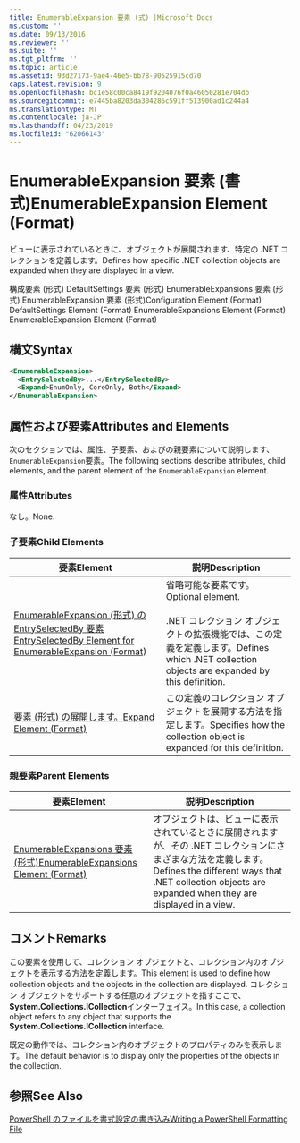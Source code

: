 ```yaml
---
title: EnumerableExpansion 要素 (式) |Microsoft Docs
ms.custom: ''
ms.date: 09/13/2016
ms.reviewer: ''
ms.suite: ''
ms.tgt_pltfrm: ''
ms.topic: article
ms.assetid: 93d27173-9ae4-46e5-bb78-90525915cd70
caps.latest.revision: 9
ms.openlocfilehash: bc1e58c00ca8419f9204076f0a46050281e704db
ms.sourcegitcommit: e7445ba8203da304286c591ff513900ad1c244a4
ms.translationtype: MT
ms.contentlocale: ja-JP
ms.lasthandoff: 04/23/2019
ms.locfileid: "62066143"
---
```

# <a name="enumerableexpansion-element-format"></a><span data-ttu-id="d34bc-102">EnumerableExpansion 要素 (書式)</span><span class="sxs-lookup"><span data-stu-id="d34bc-102">EnumerableExpansion Element (Format)</span></span>

<span data-ttu-id="d34bc-103">ビューに表示されているときに、オブジェクトが展開されます、特定の .NET コレクションを定義します。</span><span class="sxs-lookup"><span data-stu-id="d34bc-103">Defines how specific .NET collection objects are expanded when they are displayed in a view.</span></span>

<span data-ttu-id="d34bc-104">構成要素 (形式) DefaultSettings 要素 (形式) EnumerableExpansions 要素 (形式) EnumerableExpansion 要素 (形式)</span><span class="sxs-lookup"><span data-stu-id="d34bc-104">Configuration Element (Format) DefaultSettings Element (Format) EnumerableExpansions Element (Format) EnumerableExpansion Element (Format)</span></span>

## <a name="syntax"></a><span data-ttu-id="d34bc-105">構文</span><span class="sxs-lookup"><span data-stu-id="d34bc-105">Syntax</span></span>

```xml
<EnumerableExpansion>
  <EntrySelectedBy>...</EntrySelectedBy>
  <Expand>EnumOnly, CoreOnly, Both</Expand>
</EnumerableExpansion>
```

## <a name="attributes-and-elements"></a><span data-ttu-id="d34bc-106">属性および要素</span><span class="sxs-lookup"><span data-stu-id="d34bc-106">Attributes and Elements</span></span>

<span data-ttu-id="d34bc-107">次のセクションでは、属性、子要素、およびの親要素について説明します、`EnumerableExpansion`要素。</span><span class="sxs-lookup"><span data-stu-id="d34bc-107">The following sections describe attributes, child elements, and the parent element of the `EnumerableExpansion` element.</span></span>

### <a name="attributes"></a><span data-ttu-id="d34bc-108">属性</span><span class="sxs-lookup"><span data-stu-id="d34bc-108">Attributes</span></span>

<span data-ttu-id="d34bc-109">なし。</span><span class="sxs-lookup"><span data-stu-id="d34bc-109">None.</span></span>

### <a name="child-elements"></a><span data-ttu-id="d34bc-110">子要素</span><span class="sxs-lookup"><span data-stu-id="d34bc-110">Child Elements</span></span>

|<span data-ttu-id="d34bc-111">要素</span><span class="sxs-lookup"><span data-stu-id="d34bc-111">Element</span></span>|<span data-ttu-id="d34bc-112">説明</span><span class="sxs-lookup"><span data-stu-id="d34bc-112">Description</span></span>|
|-------------|-----------------|
|[<span data-ttu-id="d34bc-113">EnumerableExpansion (形式) の EntrySelectedBy 要素</span><span class="sxs-lookup"><span data-stu-id="d34bc-113">EntrySelectedBy Element for EnumerableExpansion (Format)</span></span>](./entryselectedby-element-for-enumerableexpansion-format.md)|<span data-ttu-id="d34bc-114">省略可能な要素です。</span><span class="sxs-lookup"><span data-stu-id="d34bc-114">Optional element.</span></span><br /><br /> <span data-ttu-id="d34bc-115">.NET コレクション オブジェクトの拡張機能では、この定義を定義します。</span><span class="sxs-lookup"><span data-stu-id="d34bc-115">Defines which .NET collection objects are expanded by this definition.</span></span>|
|[<span data-ttu-id="d34bc-116">要素 (形式) の展開します。</span><span class="sxs-lookup"><span data-stu-id="d34bc-116">Expand Element (Format)</span></span>](./expand-element-format.md)|<span data-ttu-id="d34bc-117">この定義のコレクション オブジェクトを展開する方法を指定します。</span><span class="sxs-lookup"><span data-stu-id="d34bc-117">Specifies how the collection object is expanded for this definition.</span></span>|

### <a name="parent-elements"></a><span data-ttu-id="d34bc-118">親要素</span><span class="sxs-lookup"><span data-stu-id="d34bc-118">Parent Elements</span></span>

|<span data-ttu-id="d34bc-119">要素</span><span class="sxs-lookup"><span data-stu-id="d34bc-119">Element</span></span>|<span data-ttu-id="d34bc-120">説明</span><span class="sxs-lookup"><span data-stu-id="d34bc-120">Description</span></span>|
|-------------|-----------------|
|[<span data-ttu-id="d34bc-121">EnumerableExpansions 要素 (形式)</span><span class="sxs-lookup"><span data-stu-id="d34bc-121">EnumerableExpansions Element (Format)</span></span>](./enumerableexpansions-element-format.md)|<span data-ttu-id="d34bc-122">オブジェクトは、ビューに表示されているときに展開されますが、その .NET コレクションにさまざまな方法を定義します。</span><span class="sxs-lookup"><span data-stu-id="d34bc-122">Defines the different ways that .NET collection objects are expanded when they are displayed in a view.</span></span>|

## <a name="remarks"></a><span data-ttu-id="d34bc-123">コメント</span><span class="sxs-lookup"><span data-stu-id="d34bc-123">Remarks</span></span>

<span data-ttu-id="d34bc-124">この要素を使用して、コレクション オブジェクトと、コレクション内のオブジェクトを表示する方法を定義します。</span><span class="sxs-lookup"><span data-stu-id="d34bc-124">This element is used to define how collection objects and the objects in the collection are displayed.</span></span> <span data-ttu-id="d34bc-125">コレクション オブジェクトをサポートする任意のオブジェクトを指すここで、 **System.Collections.ICollection**インターフェイス。</span><span class="sxs-lookup"><span data-stu-id="d34bc-125">In this case, a collection object refers to any object that supports the  **System.Collections.ICollection** interface.</span></span>

<span data-ttu-id="d34bc-126">既定の動作では、コレクション内のオブジェクトのプロパティのみを表示します。</span><span class="sxs-lookup"><span data-stu-id="d34bc-126">The default behavior is to display only the properties of the objects in the collection.</span></span>

## <a name="see-also"></a><span data-ttu-id="d34bc-127">参照</span><span class="sxs-lookup"><span data-stu-id="d34bc-127">See Also</span></span>

[<span data-ttu-id="d34bc-128">PowerShell のファイルを書式設定の書き込み</span><span class="sxs-lookup"><span data-stu-id="d34bc-128">Writing a PowerShell Formatting File</span></span>](./writing-a-powershell-formatting-file.md)
